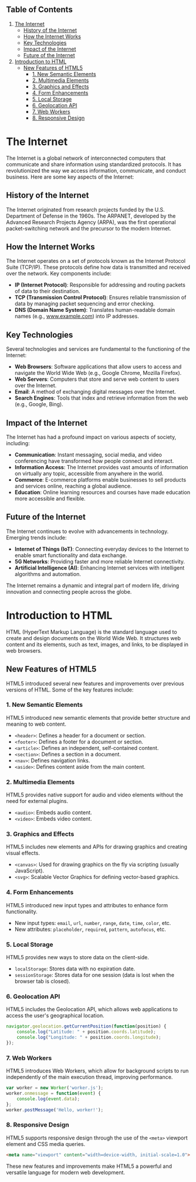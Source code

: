 ## Table of Contents

1. [The Internet](#the-internet)
    - [History of the Internet](#history-of-the-internet)
    - [How the Internet Works](#how-the-internet-works)
    - [Key Technologies](#key-technologies)
    - [Impact of the Internet](#impact-of-the-internet)
    - [Future of the Internet](#future-of-the-internet)
2. [Introduction to HTML](#introduction-to-html)
    - [New Features of HTML5](#new-features-of-html5)
      - [1. New Semantic Elements](#1-new-semantic-elements)
      - [2. Multimedia Elements](#2-multimedia-elements)
      - [3. Graphics and Effects](#3-graphics-and-effects)
      - [4. Form Enhancements](#4-form-enhancements)
      - [5. Local Storage](#5-local-storage)
      - [6. Geolocation API](#6-geolocation-api)
      - [7. Web Workers](#7-web-workers)
      - [8. Responsive Design](#8-responsive-design)

# The Internet

The Internet is a global network of interconnected computers that communicate and share information using standardized protocols. It has revolutionized the way we access information, communicate, and conduct business. Here are some key aspects of the Internet:

## History of the Internet

The Internet originated from research projects funded by the U.S. Department of Defense in the 1960s. The ARPANET, developed by the Advanced Research Projects Agency (ARPA), was the first operational packet-switching network and the precursor to the modern Internet.

## How the Internet Works

The Internet operates on a set of protocols known as the Internet Protocol Suite (TCP/IP). These protocols define how data is transmitted and received over the network. Key components include:

- **IP (Internet Protocol)**: Responsible for addressing and routing packets of data to their destination.
- **TCP (Transmission Control Protocol)**: Ensures reliable transmission of data by managing packet sequencing and error checking.
- **DNS (Domain Name System)**: Translates human-readable domain names (e.g., www.example.com) into IP addresses.

## Key Technologies

Several technologies and services are fundamental to the functioning of the Internet:

- **Web Browsers**: Software applications that allow users to access and navigate the World Wide Web (e.g., Google Chrome, Mozilla Firefox).
- **Web Servers**: Computers that store and serve web content to users over the Internet.
- **Email**: A method of exchanging digital messages over the Internet.
- **Search Engines**: Tools that index and retrieve information from the web (e.g., Google, Bing).

## Impact of the Internet

The Internet has had a profound impact on various aspects of society, including:

- **Communication**: Instant messaging, social media, and video conferencing have transformed how people connect and interact.
- **Information Access**: The Internet provides vast amounts of information on virtually any topic, accessible from anywhere in the world.
- **Commerce**: E-commerce platforms enable businesses to sell products and services online, reaching a global audience.
- **Education**: Online learning resources and courses have made education more accessible and flexible.

## Future of the Internet

The Internet continues to evolve with advancements in technology. Emerging trends include:

- **Internet of Things (IoT)**: Connecting everyday devices to the Internet to enable smart functionality and data exchange.
- **5G Networks**: Providing faster and more reliable Internet connectivity.
- **Artificial Intelligence (AI)**: Enhancing Internet services with intelligent algorithms and automation.

The Internet remains a dynamic and integral part of modern life, driving innovation and connecting people across the globe.



# Introduction to HTML

HTML (HyperText Markup Language) is the standard language used to create and design documents on the World Wide Web. It structures web content and its elements, such as text, images, and links, to be displayed in web browsers.

## New Features of HTML5

HTML5 introduced several new features and improvements over previous versions of HTML. Some of the key features include:

### 1. New Semantic Elements
HTML5 introduced new semantic elements that provide better structure and meaning to web content.

- `<header>`: Defines a header for a document or section.
- `<footer>`: Defines a footer for a document or section.
- `<article>`: Defines an independent, self-contained content.
- `<section>`: Defines a section in a document.
- `<nav>`: Defines navigation links.
- `<aside>`: Defines content aside from the main content.

### 2. Multimedia Elements
HTML5 provides native support for audio and video elements without the need for external plugins.

- `<audio>`: Embeds audio content.
- `<video>`: Embeds video content.

### 3. Graphics and Effects
HTML5 includes new elements and APIs for drawing graphics and creating visual effects.

- `<canvas>`: Used for drawing graphics on the fly via scripting (usually JavaScript).
- `<svg>`: Scalable Vector Graphics for defining vector-based graphics.

### 4. Form Enhancements
HTML5 introduced new input types and attributes to enhance form functionality.

- New input types: `email`, `url`, `number`, `range`, `date`, `time`, `color`, etc.
- New attributes: `placeholder`, `required`, `pattern`, `autofocus`, etc.

### 5. Local Storage
HTML5 provides new ways to store data on the client-side.

- `localStorage`: Stores data with no expiration date.
- `sessionStorage`: Stores data for one session (data is lost when the browser tab is closed).

### 6. Geolocation API
HTML5 includes the Geolocation API, which allows web applications to access the user's geographical location.

```javascript
navigator.geolocation.getCurrentPosition(function(position) {
    console.log("Latitude: " + position.coords.latitude);
    console.log("Longitude: " + position.coords.longitude);
});
```

### 7. Web Workers
HTML5 introduces Web Workers, which allow for background scripts to run independently of the main execution thread, improving performance.

```javascript
var worker = new Worker('worker.js');
worker.onmessage = function(event) {
    console.log(event.data);
};
worker.postMessage('Hello, worker!');
```

### 8. Responsive Design
HTML5 supports responsive design through the use of the `<meta>` viewport element and CSS media queries.

```html
<meta name="viewport" content="width=device-width, initial-scale=1.0">
```

These new features and improvements make HTML5 a powerful and versatile language for modern web development.
